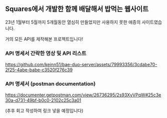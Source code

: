 ## Squares에서 개발한 함께 배달해서 밥먹는 웹사이트

23년 1월부터 5월까지 5개월동안 열심히 만들었지만 사용하지 못한 애증의 사이트였습니다.

거의 모든 API를 제작해본 프로젝트입니다!

### API 명세서 간략한 영상 및 API 리스트
https://github.com/keinn51/bae-duo-server/assets/79993356/3cdabe70-2f25-4abe-babe-c3520f276c39


### API 명세서 (postman documentation)
https://documenter.getpostman.com/view/26736295/2s93XyVPqW#25c3e30a-d731-49bf-b0c0-2102c25c3a01

(추후 회고 작성하여 링크 넣을 예정입니다)
